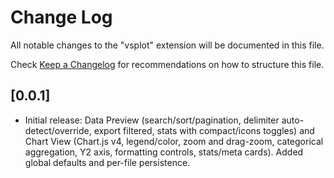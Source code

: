 # Change Log

All notable changes to the "vsplot" extension will be documented in this file.

Check [Keep a Changelog](http://keepachangelog.com/) for recommendations on how to structure this file.

## [0.0.1]

- Initial release: Data Preview (search/sort/pagination, delimiter auto-detect/override, export filtered, stats with compact/icons toggles) and Chart View (Chart.js v4, legend/color, zoom and drag-zoom, categorical aggregation, Y2 axis, formatting controls, stats/meta cards). Added global defaults and per-file persistence.
